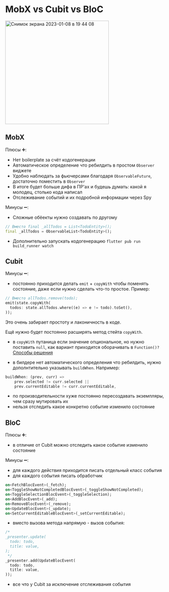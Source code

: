 # MobX vs Cubit vs BloC

<img width="327" alt="Снимок экрана 2023-01-08 в 19 44 08" src="https://user-images.githubusercontent.com/13103045/211211022-eca4a26c-3b60-4002-bdeb-12b03eb80389.png">


## MobX

Плюсы ➕:
- Нет boilerplate за счёт кодогенерации
- Автоматическое определение что ребилдить в простом `Observer` виджете
- Удобно наблюдать за фьючерсами благодаря `ObservableFuture`, достаточно поместить в `Observer`
- В итоге будет больше дифа в ПР'aх и будешь думать: какой я молодец, столько кода написал
- Отслеживание событий и их подробной информации через Spy

Минусы ➖:
- Сложные обёекты нужно создавать по другому
```dart
// Вместо final _allTodos = List<TodoEntity>();
final _allTodos = ObservableList<TodoEntity>();
```
- Дополнительно запускать кодогенерацию `flutter pub run build_runner watch`

## Cubit

Минусы ➖:
- постоянно приходится делать `emit` + `copyWith` чтобы поменять состояние, даже если нужно сделать что-то простое. Пример:

```dart
// Вместо allTodos.remove(todo);
emit(state.copyWith(
  todos: state.allTodos.where((e) => e != todo).toSet(),
));
```

Это очень забирает простоту и лаконичность в коде.

Ещё нужно будет постоянно расширять метод стейта `copyWith`.

- в `copyWith` путаница если значение опциональное, но нужно поставить `null`, как вариант приходится оборачивать в `Function()?`
  [Способы решения](https://stackoverflow.com/questions/68009392/dart-custom-copywith-method-with-nullable-properties)

- в билдере нет автоматического определения что ребилдить, нужно дополнтительно указывать `buildWhen`. Например:
```dart
buildWhen: (prev, curr) =>
    prev.selected != curr.selected ||
    prev.currentEditable != curr.currentEditable,
```

- по производительности хуже постоянно пересоздавать экземпляры, чем сразу мутировать их
- нельзя отследить какое конкретно событие изменило состояние

## BloC

Плюсы ➕:
- в отличие от Cubit можно отследить какое событие изменило состояние

Минусы ➖:
- для каждого действия приходится писать отдельный класс события
- для каждого события писать обработчик
```dart
on<FetchBlocEvent>(_fetch);
on<ToggleShowNotCompletedBlocEvent>(_toggleShowNotCompleted);
on<ToggleSelectionBlocEvent>(_toggleSelection);
on<AddBlocEvent>(_add);
on<RemoveBlocEvent>(_remove);
on<UpdateBlocEvent>(_update);
on<SetCurrentEditableBlocEvent>(_setCurrentEditable);
```
- вместо вызова метода напрямую - вызов события:
```dart
/*
_presenter.update(
  todo: todo,
  title: value,
);
 */
_presenter.add(UpdateBlocEvent(
  todo: todo,
  title: value,
));
```
- все что у Cubit за исключение отслеживания события
